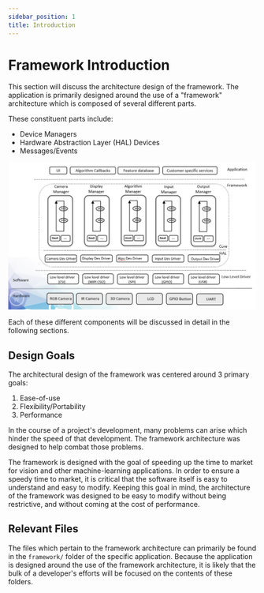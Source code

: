 ```yaml
---
sidebar_position: 1
title: Introduction
---
```


# Framework Introduction

This section will discuss the architecture design of the framework.
The application is primarily designed around the use of a "framework" architecture which is composed of several different parts.

These constituent parts include:

* Device Managers
* Hardware Abstraction Layer (HAL) Devices
* Messages/Events

![Architecture Diagram](./img/framework_arch_diagram.jpg)

Each of these different components will be discussed in detail in the following sections.

## Design Goals

The architectural design of the framework was centered around 3 primary goals:

1. Ease-of-use
2. Flexibility/Portability
3. Performance

In the course of a project's development, many problems can arise which hinder the speed of that development.
The framework architecture was designed to help combat those problems.

The framework is designed with the goal of speeding up the time to market for vision and other machine-learning applications.
In order to ensure a speedy time to market, it is critical that the software itself is easy to understand and easy to modify.
Keeping this goal in mind, the architecture of the framework was designed to be easy to modify without being restrictive, and without coming at the cost of performance.

## Relevant Files

The files which pertain to the framework architecture can primarily be found in the `framework/` folder of the specific application.
Because the application is designed around the use of the framework architecture, it is likely that the bulk of a developer's efforts will be focused on the contents of these folders.
